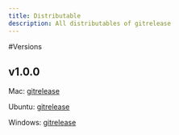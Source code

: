 ```yaml
---
title: Distributable
description: All distributables of gitrelease
---
```


#Versions
## v1.0.0
Mac: [gitrelease](https://gitrelease-py.s3-us-west-1.amazonaws.com/mac/1.0.0/gitrelease)

Ubuntu: [gitrelease](https://gitrelease-py.s3-us-west-1.amazonaws.com/ubuntu/1.0.0/gitrelease)

Windows: [gitrelease](https://gitrelease-py.s3-us-west-1.amazonaws.com/windows/1.0.0/gitrelease.exe)
